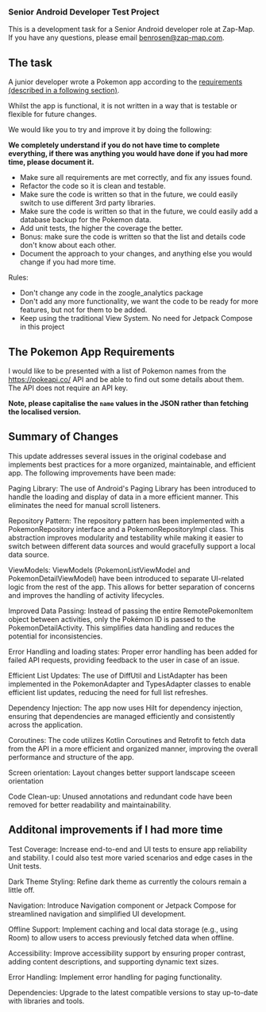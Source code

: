 ### Senior Android Developer Test Project

This is a development task for a Senior Android developer role at Zap-Map. If you have any questions, please email benrosen@zap-map.com.

## The task

A junior  developer wrote a Pokemon app according to the [requirements (described in a following section)](#the-pokemon-app-requirements).

Whilst the app is functional, it is not written in a way that is testable or flexible for future changes.

We would like you to try and improve it by doing the following:

**We completely understand if you do not have time to complete everything, if there was anything you would have done if you had more time, please document it.**

- Make sure all requirements are met correctly, and fix any issues found.
- Refactor the code so it is clean and testable.
- Make sure the code is written so that in the future, we could easily switch to use different 3rd party libraries.
- Make sure the code is written so that in the future, we could easily add a database backup for the Pokemon data.
- Add unit tests, the higher the coverage the better.
- Bonus: make sure the code is written so that the list and details code don't know about each other.
- Document the approach to your changes, and anything else you would change if you had more time.

Rules:

- Don't change any code in the zoogle_analytics package
- Don't add any more functionality, we want the code to be ready for more features, but not for them to be added.
- Keep using the traditional View System. No need for Jetpack Compose in this project

## The Pokemon App Requirements

I would like to be presented with a list of Pokemon names from the https://pokeapi.co/ API and be able to find out some details about them. The API does not require an API key.

**Note, please capitalise the `name` values in the JSON rather than fetching the localised version.**

## Summary of Changes

This update addresses several issues in the original codebase and implements best practices for a more organized, maintainable, and efficient app. The following improvements have been made:

Paging Library: The use of Android's Paging Library has been introduced to handle the loading and display of data in a more efficient manner. This eliminates the need for manual scroll listeners.

Repository Pattern: The repository pattern has been implemented with a PokemonRepository interface and a PokemonRepositoryImpl class. This abstraction improves modularity and testability while making it easier to switch between different data sources and would gracefully support a local data source.

ViewModels: ViewModels (PokemonListViewModel and PokemonDetailViewModel) have been introduced to separate UI-related logic from the rest of the app. This allows for better separation of concerns and improves the handling of activity lifecycles.

Improved Data Passing: Instead of passing the entire RemotePokemonItem object between activities, only the Pokémon ID is passed to the PokemonDetailActivity. This simplifies data handling and reduces the potential for inconsistencies.

Error Handling and loading states: Proper error handling has been added for failed API requests, providing feedback to the user in case of an issue.

Efficient List Updates: The use of DiffUtil and ListAdapter has been implemented in the PokemonAdapter and TypesAdapter classes to enable efficient list updates, reducing the need for full list refreshes.

Dependency Injection: The app now uses Hilt for dependency injection, ensuring that dependencies are managed efficiently and consistently across the application.

Coroutines: The code utilizes Kotlin Coroutines and Retrofit to fetch data from the API in a more efficient and organized manner, improving the overall performance and structure of the app.

Screen orientation: Layout changes better support landscape sceeen orientation

Code Clean-up: Unused annotations and redundant code have been removed for better readability and maintainability.

## Additonal improvements if I had more time

Test Coverage: Increase end-to-end and UI tests to ensure app reliability and stability. I could also test more varied scenarios and edge cases in the Unit tests.

Dark Theme Styling: Refine dark theme as currently the colours remain a little off.

Navigation: Introduce Navigation component or Jetpack Compose for streamlined navigation and simplified UI development.

Offline Support: Implement caching and local data storage (e.g., using Room) to allow users to access previously fetched data when offline.

Accessibility: Improve accessibility support by ensuring proper contrast, adding content descriptions, and supporting dynamic text sizes.

Error Handling: Implement error handling for paging functionality.

Dependencies: Upgrade to the latest compatible versions to stay up-to-date with libraries and tools.
